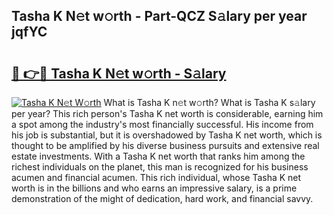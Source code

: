 ## Tasha K N𝚎t w𝚘rth - Part-QCZ S𝚊lary per year jqfYC

# <h2><a href="http://gc2aex.nevu.top/?p=Tasha+K">🔗 👉🔴 Tasha K N𝚎t w𝚘rth - S𝚊lary</a></h2>

[![Tasha K N𝚎t W𝚘rth](https://i.imgur.com/Oavwk0R.jpeg)](http://gc2aex.nevu.top/?p=Tasha+K)
What is Tasha K n𝚎t w𝚘rth? What is Tasha K s𝚊lary per year?
This rich person's Tasha K net worth is considerable, earning him a spot among the industry's most financially successful. His income from his job is substantial, but it is overshadowed by Tasha K net worth, which is thought to be amplified by his diverse business pursuits and extensive real estate investments. With a Tasha K net worth that ranks him among the richest individuals on the planet, this man is recognized for his business acumen and financial acumen. This rich individual, whose Tasha K net worth is in the billions and who earns an impressive salary, is a prime demonstration of the might of dedication, hard work, and financial savvy.
